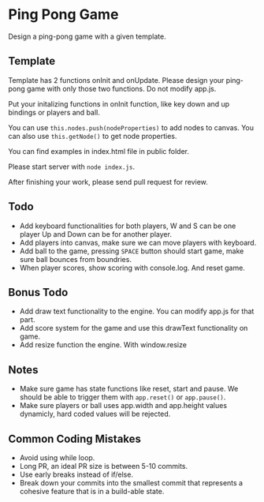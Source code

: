 # Ping Pong Game
Design a ping-pong game with a given template.

## Template
Template has 2 functions onInit and onUpdate. Please design your ping-pong game with only those two functions. Do not modify app.js.

Put your initalizing functions in onInit function, like key down and up bindings or players and ball.

You can use ```this.nodes.push(nodeProperties)``` to add nodes to canvas.
You can also use ```this.getNode()``` to get node properties.

You can find examples in index.html file in public folder.

Please start server with ```node index.js```.

After finishing your work, please send pull request for review.

## Todo
- Add keyboard functionalities for both players, W and S can be one player Up and Down can be for another player.
- Add players into canvas, make sure we can move players with keyboard.
- Add ball to the game, pressing ```SPACE``` button should start game, make sure ball bounces from boundries.
- When player scores, show scoring with console.log. And reset game.

## Bonus Todo
- Add draw text functionality to the engine. You can modify app.js for that part.
- Add score system for the game and use this drawText functionality on game.
- Add resize function the engine. With window.resize

## Notes
- Make sure game has state functions like reset, start and pause. We should be able to trigger them with ```app.reset()``` or ```app.pause()```.
- Make sure players or ball uses app.width and app.height values dynamicly, hard coded values will be rejected.

## Common Coding Mistakes
- Avoid using while loop.
- Long PR, an ideal PR size is between 5-10 commits.
- Use early breaks instead of if/else.
- Break down your commits into the smallest commit that represents a cohesive feature that is in a build-able state.
